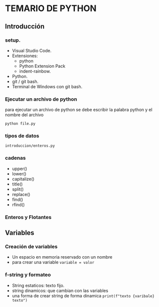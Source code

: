 # TEMARIO DE PYTHON

## Introducción 
### setup.
- Visual Studio Code.
- Extensiones:
  - python 
  - Python Extension Pack
  - indent-rainbow.
- Python.
- git / git bash.
- Terminal de Windows con git bash.

### Ejecutar un archivo de python
para ejecutar un archivo de python se debe escribir la palabra python y el nombre del archivo
````
python file.py
````

### tipos de datos
````introduccion/enteros.py````

### cadenas
- upper()
- lower()
- capitalize()
- title()
- split()
- replace()
- find()
- rfind()

### Enteros y Flotantes


## Variables
### Creación de variables
- Un espacio en memoria reservado con un nombre
- para crear una variable ````variable = valor````

### f-string y formateo
- String estaticos: texto fijo.
- string dinamicos: que cambian con las variables
- una forma de crear string de forma dinamica ````print(f"texto {varibale} texto")````